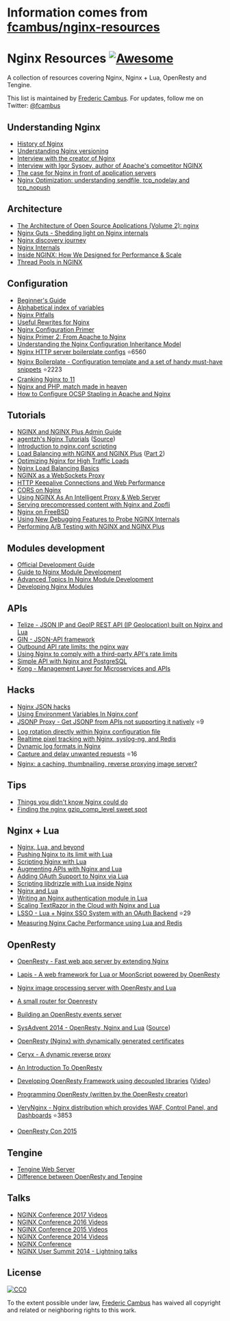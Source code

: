 # Information comes from [fcambus/nginx-resources](https://github.com/fcambus/nginx-resources)
# Nginx Resources [![Awesome](https://cdn.rawgit.com/sindresorhus/awesome/d7305f38d29fed78fa85652e3a63e154dd8e8829/media/badge.svg)](https://github.com/sindresorhus/awesome)

A collection of resources covering Nginx, Nginx + Lua, OpenResty and Tengine.

This list is maintained by [Frederic Cambus](https://www.cambus.net). For updates, follow me on Twitter: [@fcambus](https://twitter.com/fcambus)

## Understanding Nginx

- [History of Nginx](https://www.nginx.com/wp-content/uploads/2014/11/Infographic_History-of-Nginx_FulI_20141101.png)
- [Understanding Nginx versioning](https://www.nginx.com/blog/nginx-1-6-1-7-released/)
- [Interview with the creator of Nginx](http://mindend.com/index.php/interview-with-the-creator-of-nginx/)
- [Interview with Igor Sysoev, author of Apache's competitor NGINX](http://freesoftwaremagazine.com/articles/interview_igor_sysoev_author_apaches_competitor_nginx/)
- [The case for Nginx in front of application servers](https://www.cambus.net/the-case-for-nginx-in-front-of-application-servers/)
- [Nginx Optimization: understanding sendfile, tcp_nodelay and tcp_nopush](https://t37.net/nginx-optimization-understanding-sendfile-tcp_nodelay-and-tcp_nopush.html)

## Architecture

- [The Architecture of Open Source Applications (Volume 2): nginx](http://aosabook.org/en/nginx.html)
- [Nginx Guts - Shedding light on Nginx internals](http://www.nginxguts.com/category/nginx/)
- [Nginx discovery journey](http://www.nginx-discovery.com/)
- [Nginx Internals](http://www.slideshare.net/joshzhu/nginx-internals)
- [Inside NGINX: How We Designed for Performance & Scale](https://www.nginx.com/blog/inside-nginx-how-we-designed-for-performance-scale/)
- [Thread Pools in NGINX](https://www.nginx.com/blog/thread-pools-boost-performance-9x/)

## Configuration

- [Beginner's Guide](http://nginx.org/en/docs/beginners_guide.html)
- [Alphabetical index of variables](http://nginx.org/en/docs/varindex.html)
- [Nginx Pitfalls](https://www.nginx.com/resources/wiki/start/topics/tutorials/config_pitfalls/)
- [Useful Rewrites for Nginx ](https://blog.engineyard.com/2011/useful-rewrites-for-nginx)
- [Nginx Configuration Primer](http://blog.martinfjordvald.com/2010/07/nginx-primer/)
- [Nginx Primer 2: From Apache to Nginx](http://blog.martinfjordvald.com/2011/02/nginx-primer-2-from-apache-to-nginx/)
- [Understanding the Nginx Configuration Inheritance Model](http://blog.martinfjordvald.com/2012/08/understanding-the-nginx-configuration-inheritance-model/)
- [Nginx HTTP server boilerplate configs](https://github.com/h5bp/server-configs-nginx) :star:6560
- [Nginx Boilerplate - Configuration template and a set of handy must-have snippets](https://github.com/nginx-boilerplate/nginx-boilerplate) :star:2223
- [Cranking Nginx to 11](https://speakerdeck.com/helgi/cranking-nginx-to-11)
- [Nginx and PHP, match made in heaven](https://speakerdeck.com/helgi/nginx-and-php-match-made-in-heaven)
- [How to Configure OCSP Stapling in Apache and Nginx](https://sslmate.com/blog/post/ocsp_stapling_in_apache_and_nginx)

## Tutorials

- [NGINX and NGINX Plus Admin Guide](https://www.nginx.com/resources/admin-guide/)
- [agentzh's Nginx Tutorials](https://openresty.org/download/agentzh-nginx-tutorials-en.html) ([Source](https://github.com/openresty/nginx-tutorials))
- [Introduction to nginx.conf scripting](http://agentzh.org/misc/slides/nginx-conf-scripting/nginx-conf-scripting.html)
- [Load Balancing with NGINX and NGINX Plus](https://www.nginx.com/blog/load-balancing-with-nginx-plus/) ([Part 2](https://www.nginx.com/blog/load-balancing-with-nginx-plus-part2/))
- [Optimizing Nginx for High Traffic Loads](http://blog.martinfjordvald.com/2011/04/optimizing-nginx-for-high-traffic-loads/)
- [Nginx Load Balancing Basics](http://blog.jsdelivr.com/2013/01/nginx-load-balancing-basics.html)
- [NGINX as a WebSockets Proxy](https://www.nginx.com/blog/websocket-nginx/)
- [HTTP Keepalive Connections and Web Performance ](https://www.nginx.com/blog/http-keepalives-and-web-performance/)
- [CORS on Nginx](https://enable-cors.org/server_nginx.html)
- [Using NGINX As An Intelligent Proxy & Web Server](https://docs.apitools.com/blog/2014/06/10/using-nginx-as-an-intelligent-proxy-web-server.html)
- [Serving precompressed content with Nginx and Zopfli](https://www.cambus.net/serving-precompressed-content-with-nginx-and-zopfli/)
- [Nginx on FreeBSD](https://www.cambus.net/nginx-on-freebsd/)
- [Using New Debugging Features to Probe NGINX Internals](https://www.nginx.com/blog/new-debugging-features-probe-nginx-internals/)
- [Performing A/B Testing with NGINX and NGINX Plus](https://www.nginx.com/blog/performing-a-b-testing-nginx-plus/)

## Modules development

- [Official Development Guide](http://nginx.org/en/docs/dev/development_guide.html)
- [Guide to Nginx Module Development](http://www.evanmiller.org/nginx-modules-guide.html)
- [Advanced Topics In Nginx Module Development](http://www.evanmiller.org/nginx-modules-guide-advanced.html)
- [Developing Nginx Modules](https://www.airpair.com/nginx/extending-nginx-tutorial)

## APIs

- [Telize - JSON IP and GeoIP REST API (IP Geolocation) built on Nginx and Lua](https://www.telize.com)
- [GIN - JSON-API framework](http://gin.io/)
- [Outbound API rate limits: the nginx way](https://monterail.com/blog/2011/outbound-api-rate-limits-the-nginx-way)
- [Using Nginx to comply with a third-party API's rate limits](https://vitobotta.com/2014/01/12/using-nginx-to-comply-with-a-third-party-apis-rate-limits/)
- [Simple API with Nginx and PostgreSQL](http://rny.io/nginx/postgresql/2013/07/26/simple-api-with-nginx-and-postgresql.html)
- [Kong - Management Layer for Microservices and APIs](https://getkong.org)

## Hacks

- [Nginx JSON hacks](https://web.archive.org/web/20140921162448/http://www.gabrielweinberg.com/blog/2011/07/nginx-json-hacks.html)
- [Using Environment Variables In Nginx.conf](https://docs.apitools.com/blog/2014/07/02/using-environment-variables-in-nginx-conf.html)
- [JSONP Proxy - Get JSONP from APIs not supporting it natively](https://github.com/fcambus/jsonp-proxy) :star:9
- [Log rotation directly within Nginx configuration file](https://www.cambus.net/log-rotation-directly-within-nginx-configuration-file/)
- [Realtime pixel tracking with Nginx, syslog-ng, and Redis](https://benwilber.github.io/nginx/redis/syslog/pixel-tracking/2013/09/13/realtime-pixel-tracking-with-nginx-syslog-ng-and-redis.html)
- [Dynamic log formats in Nginx](https://benwilber.github.io/nginx/syslog/logging/2015/08/26/dynamic-log-formats-in-nginx.html)
- [Capture and delay unwanted requests](https://github.com/p0pr0ck5/lua-resty-tarpit) :star:16
- [Nginx: a caching, thumbnailing, reverse proxying image server?](http://charlesleifer.com/blog/nginx-a-caching-thumbnailing-reverse-proxying-image-server-/)

## Tips

- [Things you didn't know Nginx could do](http://www.slideshare.net/sarahnovotny/5-things-you-didnt-know-nginx-could-do)
- [Finding the nginx gzip_comp_level sweet spot](https://mjanja.ch/2015/03/finding-the-nginx-gzip_comp_level-sweet-spot/)

## Nginx + Lua

- [Nginx, Lua, and beyond](http://agentzh.org/misc/slides/nginx-lua-and-beyond.pdf)
- [Pushing Nginx to its limit with Lua](https://blog.cloudflare.com/pushing-nginx-to-its-limit-with-lua/)
- [Scripting Nginx with Lua](http://www.londonlua.org/scripting_nginx_with_lua/)
- [Augmenting APIs with Nginx and Lua](http://tech.3scale.net/2013/01/09/augment-your-api-without-touching-it/)
- [Adding OAuth Support to Nginx via Lua](http://chairnerd.seatgeek.com/oauth-support-for-nginx-with-lua/)
- [Scripting libdrizzle with Lua inside Nginx](http://agentzh.org/misc/slides/libdrizzle-lua-nginx.pdf)
- [Nginx and Lua](https://web.archive.org/web/20141223070856/http://devblog.mixlr.com/2012/09/01/nginx-lua/)
- [Writing an Nginx authentication module in Lua](https://www.stavros.io/posts/writing-an-nginx-authentication-module-in-lua/)
- [Scaling TextRazor in the Cloud with Nginx and Lua](http://www.textrazor.com/blog/2013/03/scaling-textrazor-in-the-cloud-with-nginx-and-lua.html)
- [LSSO - Lua + Nginx SSO System with an OAuth Backend](https://github.com/maiome-development/lsso) :star:29
- [Measuring Nginx Cache Performance using Lua and Redis](http://charlesleifer.com/blog/measuring-nginx-cache-performance-using-lua-and-redis/)

## OpenResty

- [OpenResty - Fast web app server by extending Nginx](https://openresty.org/en/)
- [Lapis - A web framework for Lua or MoonScript powered by OpenResty](http://leafo.net/lapis/)
- [Nginx image processing server with OpenResty and Lua](http://leafo.net/posts/creating_an_image_server.html)
- [A small router for Openresty](https://docs.apitools.com/blog/2014/04/24/a-small-router-for-openresty.html)
- [Building an OpenResty events server](https://github.com/cagerton/dropthat/)
- [SysAdvent 2014 - OpenResty, Nginx and Lua](http://sysadvent.blogspot.com/2014/12/day-22-largely-unappreciated.html) ([Source](https://github.com/lusis/sysadvent-2014))
- [OpenResty (Nginx) with dynamically generated certificates](http://blog.dutchcoders.io/openresty-with-dynamic-generated-certificates/)
- [Ceryx - A dynamic reverse proxy](https://www.sourcelair.com/blog/articles/75/ceryx-dynamic-nginx)
- [An Introduction To OpenResty](http://openmymind.net/An-Introduction-To-OpenResty-Nginx-Lua/)
- [Developing OpenResty Framework using decoupled libraries](http://www.iresty.com/download/ebook/2015_con/aapo.pdf) ([Video](https://www.youtube.com/watch?v=VqBt5icKCI8))
- [Programming OpenResty (written by the OpenResty creator)](https://www.gitbook.com/book/openresty/programming-openresty/details)
- [VeryNginx - Nginx distribution which provides WAF, Control Panel, and Dashboards](https://github.com/alexazhou/VeryNginx) :star:3853

- [OpenResty Con 2015](http://www.iresty.com)


## Tengine

- [Tengine Web Server](http://tengine.taobao.org)
- [Difference between OpenResty and Tengine](https://github.com/openresty/openresty/issues/54)

## Talks

- [NGINX Conference 2017 Videos](https://www.youtube.com/playlist?list=PLGz_X9w9raXeT-z_rcZ9yF0kV5SENZ-yt)
- [NGINX Conference 2016 Videos](https://www.youtube.com/playlist?list=PLGz_X9w9raXcOsB_dT26iu0BvbSxWYG1g)
- [NGINX Conference 2015 Videos](https://www.youtube.com/playlist?list=PLGz_X9w9raXdED9BR6GQ61A6d3fBzjpbn)
- [NGINX Conference 2014 Videos](https://www.youtube.com/playlist?list=PLGz_X9w9raXewvc6tjIGGFZ6DBKHEld3k)
- [NGINX Conference](https://www.nginx.com/nginxconf/)
- [NGINX User Summit 2014 - Lightning talks](https://www.youtube.com/playlist?list=PLGz_X9w9raXfTnRnI6Xl0LMhAKoTVVZv8)

## License

[![CC0](https://licensebuttons.net/p/zero/1.0/88x31.png)](https://creativecommons.org/publicdomain/zero/1.0/)

To the extent possible under law, [Frederic Cambus](https://www.cambus.net) has waived all copyright and related or neighboring rights to this work.

